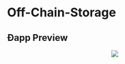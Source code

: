 # Off-Chain-Storage

## Ðapp Preview
<div align="center">
    <img src="https://pyofey.pythonanywhere.com/static/dapp.png"><br><br>
 </div>
